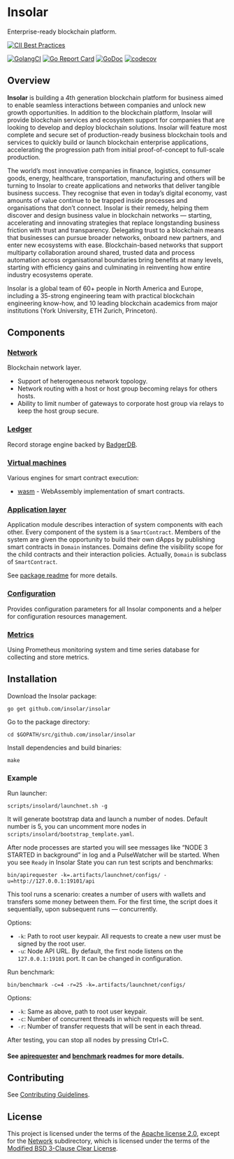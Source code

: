 

# Insolar

Enterprise-ready blockchain platform.

[![CII Best Practices](https://bestpractices.coreinfrastructure.org/projects/2150/badge)](https://bestpractices.coreinfrastructure.org/projects/2150)

[![GolangCI](https://golangci.com/badges/github.com/insolar/insolar.svg)](https://golangci.com/r/github.com/insolar/insolar/)
[![Go Report Card](https://goreportcard.com/badge/github.com/insolar/insolar)](https://goreportcard.com/report/github.com/insolar/insolar)
[![GoDoc](https://godoc.org/github.com/insolar/insolar?status.svg)](https://godoc.org/github.com/insolar/insolar)
[![codecov](https://codecov.io/gh/insolar/insolar/branch/master/graph/badge.svg)](https://codecov.io/gh/insolar/insolar)

## Overview

**Insolar** is building a 4th generation blockchain platform for business aimed to enable seamless interactions between companies and unlock new growth opportunities. In addition to the blockchain platform, Insolar will provide blockchain services and ecosystem support for companies that are looking to develop and deploy blockchain solutions. Insolar will feature most complete and secure set of production-ready business blockchain tools and services to quickly build or launch blockchain enterprise applications, accelerating the progression path from initial proof-of-concept to full-scale production.

The world’s most innovative companies in finance, logistics, consumer goods, energy, healthcare, transportation, manufacturing and others will be turning to Insolar to create applications and networks that deliver tangible business success. They recognise that even in today’s digital economy, vast amounts of value continue to be trapped inside processes and organisations that don’t connect. Insolar is their remedy, helping them discover and design business value in blockchain networks — starting, accelerating and innovating strategies that replace longstanding business friction with trust and transparency. Delegating trust to a blockchain means that businesses can pursue broader networks, onboard new partners, and enter new ecosystems with ease. Blockchain-based networks that support multiparty collaboration around shared, trusted data and process automation across organisational boundaries bring benefits at many levels, starting with efficiency gains and culminating in reinventing how entire industry ecosystems operate.

Insolar is a global team of 60+ people in North America and Europe, including a 35-strong engineering team with practical blockchain engineering know-how, and 10 leading blockchain academics from major institutions (York University, ETH Zurich, Princeton).

## Components

### [Network](network)

Blockchain network layer.

* Support of heterogeneous network topology.
* Network routing with a host or host group becoming relays for others hosts.
* Ability to limit number of gateways to corporate host group via relays to keep the host group secure.

### [Ledger](ledger)

Record storage engine backed by [BadgerDB](https://github.com/dgraph-io/badger).

### [Virtual machines](vm)

Various engines for smart contract execution:

* [wasm](vm/wasm) - WebAssembly implementation of smart contracts.

### [Application layer](application)

Application module describes interaction of system components with each other.
Every component of the system is a `SmartContract`. Members of the system are given the opportunity to build their own dApps by publishing smart contracts in `Domain` instances.
Domains define the visibility scope for the child contracts and their interaction policies. Actually, `Domain` is subclass of `SmartContract`.

See [package readme](application) for more details.

### [Configuration](configuration)

Provides configuration parameters for all Insolar components and a helper for configuration resources management.

### [Metrics](metrics)

Using Prometheus monitoring system and time series database for collecting and store metrics.

## Installation

Download the Insolar package:

    go get github.com/insolar/insolar

Go to the package directory:

    cd $GOPATH/src/github.com/insolar/insolar

Install dependencies and build binaries:

    make

### Example

Run launcher:

    scripts/insolard/launchnet.sh -g

It will generate bootstrap data and launch a number of nodes. Default number is 5, you can uncomment more nodes in `scripts/insolard/bootstrap_template.yaml`.

After node processes are started you will see messages like “NODE 3 STARTED in background” in log and a PulseWatcher will be started.
When you see `Ready` in Insolar State you can run test scripts and benchmarks:

    bin/apirequester -k=.artifacts/launchnet/configs/ -u=http://127.0.0.1:19101/api

This tool runs a scenario: creates a number of users with wallets and transfers some money between them. For the first time, the script does it sequentially, upon subsequent runs — concurrently.

Options:
* `-k`: Path to root user keypair. All requests to create a new user must be signed by the root user.
* `-u`: Node API URL. By default, the first node listens on the `127.0.0.1:19101` port. It can be changed in configuration.

Run benchmark:

    bin/benchmark -c=4 -r=25 -k=.artifacts/launchnet/configs/

Options:
* `-k`: Same as above, path to root user keypair.
* `-c`: Number of concurrent threads in which requests will be sent.
* `-r`: Number of transfer requests that will be sent in each thread.

After testing, you can stop all nodes by pressing Ctrl+C.

#### See [apirequester](cmd/apirequester) and [benchmark](cmd/benchmark) readmes for more details.

## Contributing

See [Contributing Guidelines](.github/CONTRIBUTING.md).

## License

This project is licensed under the terms of the [Apache license 2.0](LICENSE), except for the [Network](network) subdirectory, which is licensed under the terms of the [Modified BSD 3-Clause Clear License](network/LICENSE.md).
